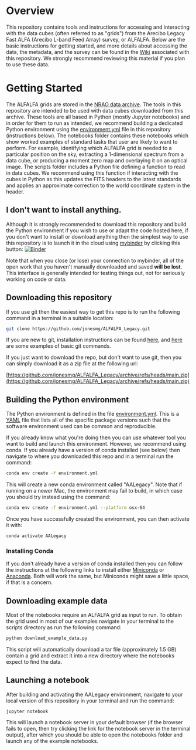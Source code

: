 # Overview

This repository contains tools and instructions for accessing and interacting with the data cubes (often referred to as "grids") from the Arecibo Legacy Fast ALFA (Arecibo L-band Feed Array) survey, or ALFALFA. Below are the basic instructions for getting started, and more details about accessing the data, the metadata, and the survey can be found in the [Wiki](https://github.com/jonesmg/ALFALFA_Legacy/wiki) associated with this repository. We strongly recommend reviewing this material if you plan to use these data.

# Getting Started

The ALFALFA grids are stored in the [NRAO data archive](https://data.nrao.edu/portal). The tools in this repository are intended to be used with data cubes downloaded from this archive. These tools are all based in Python (mostly Jupyter notebooks) and in order for them to run as intended, we recommend building a dedicated Python environment using the [environment.yml](environment.yml) file in this repository (instructions below). The notebooks folder contains these notebooks which show worked examples of standard tasks that user are likely to want to perform. For example, identifying which ALFALFA grid is needed to a particular position on the sky, extracting a 1-dimensional spectrum from a data cube, or producing a moment zero map and overlaying it on an optical image. The scripts folder includes a Python file defining a function to read in data cubes. We recommend using this function if interacting with the cubes in Python as this updates the FITS headers to the latest standards and applies an approximate correction to the world coordinate system in the header.

## I don't want to install anything.

Although it is strongly recommended to download this repository and build the Python environment if you wish to use or adapt the code hosted here, if you don't want to install or download anything then the simplest way to use this repository is to launch it in the cloud using [mybinder](https://mybinder.org/) by clicking this button: [![Binder](https://mybinder.org/badge_logo.svg)](https://mybinder.org/v2/gh/jonesmg/ALFALFA_Legacy/HEAD)

Note that when you close (or lose) your connection to mybinder, all of the open work that you haven't manually downloaded and saved **will be lost**. This interface is generally intended for testing things out, not for seriously working on code or data.

## Downloading this repository

If you use git then the easiest way to get this repo is to run the following command in a terminal in a suitable location:

```bash
git clone https://github.com/jonesmg/ALFALFA_Legacy.git
```

If you are new to git, installation instructions can be found [here](https://git-scm.com/downloads), and [here](https://www.geeksforgeeks.org/basic-git-commands-with-examples/) are some examples of basic git commands.

If you just want to download the repo, but don't want to use git, then you can simply download it as a zip file at the following url:

[https://github.com/jonesmg/ALFALFA_Legacy/archive/refs/heads/main.zip](https://github.com/jonesmg/ALFALFA_Legacy/archive/refs/heads/main.zip)

## Building the Python environment

The Python environment is defined in the file [environment.yml](environment.yml). This is a [YAML](https://yaml.org/spec/1.2.2/#chapter-1-introduction-to-yaml) file that lists all of the specific package versions such that the software environment used can be common and reproducible. 

If you already know what you're doing then you can use whatever tool you want to build and launch this environment. However, we recommend using conda. If you already have a version of conda installed (see below) then navigate to where you downloaded this repo and in a terminal run the command:

```bash
conda env create -f environment.yml
``` 
This will create a new conda environment called "AALegacy". Note that if running on a newer Mac, the environment may fail to build, in which case you should try instead using the command:

```bash
conda env create -f environment.yml --platform osx-64
```

Once you have successfully created the environment, you can then activate it with:

```bash
conda activate AALegacy
```

### Installing Conda

If you don't already have a version of conda installed then you can follow the instructions at the following links to install either [Miniconda](https://www.anaconda.com/docs/getting-started/miniconda/install) or [Anaconda](https://www.anaconda.com/download/success). Both will work the same, but Miniconda might save a little space, if that is a concern.


## Downloading example data

Most of the notebooks require an ALFALFA grid as input to run. To obtain the grid used in most of our examples navigate in your terminal to the scripts directory as run the following command:

```bash
python download_example_data.py
```

This script will automatically download a tar file (approximately 1.5 GB) contain a grid and extract it into a new directory where the notebooks expect to find the data.


## Launching a notebook

After building and activating the AALegacy environment, navigate to your local version of this repository in your terminal and run the command:

```bash
jupyter notebook
```

This will launch a notebook server in your default browser (if the browser fails to open, then try clicking the link for the notebook server in the terminal output), after which you should be able to open the notebooks folder and launch any of the example notebooks.